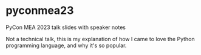 # pyconmea23

PyCon MEA 2023 talk slides with speaker notes

Not a technical talk, this is my explanation of how I came to love
the Python programming language, and why it's so popular.
